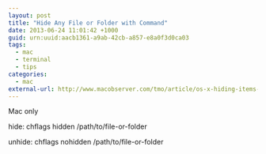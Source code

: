 ```yaml
--- 
layout: post
title: "Hide Any File or Folder with Command"
date: 2013-06-24 11:01:42 +1000
guid: urn:uuid:aacb1361-a9ab-42cb-a857-e8a0f3d0ca03
tags:
  - mac
  - terminal
  - tips
categories:
  - mac
external-url: http://www.macobserver.com/tmo/article/os-x-hiding-items-with-the-terminal
---
```

Mac only

hide:
	chflags hidden /path/to/file-or-folder

unhide:
	chflags nohidden /path/to/file-or-folder

